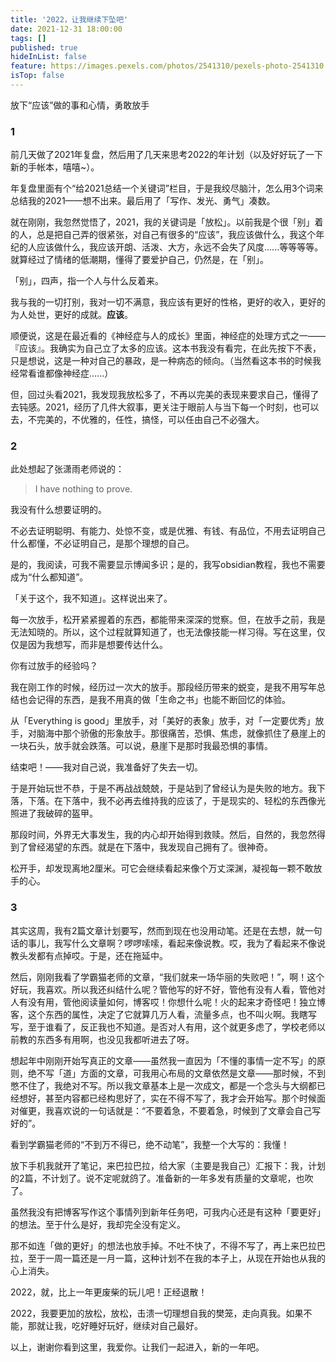 ```yaml
---
title: '2022，让我继续下坠吧'
date: 2021-12-31 18:00:00
tags: []
published: true
hideInList: false
feature: https://images.pexels.com/photos/2541310/pexels-photo-2541310.jpeg
isTop: false
---
```


放下“应该”做的事和心情，勇敢放手

<!--more-->


### 1

前几天做了2021年复盘，然后用了几天来思考2022的年计划（以及好好玩了一下新的手帐本，嘻嘻~）。

年复盘里面有个“给2021总结一个关键词”栏目，于是我绞尽脑汁，怎么用3个词来总结我的2021——想不出来。最后用了「写作、发光、勇气」凑数。

就在刚刚，我忽然觉悟了，2021，我的关键词是「放松」。以前我是个很「别」着的人，总是把自己弄的很紧张，对自己有很多的“应该”，我应该做什么，我这个年纪的人应该做什么，我应该开朗、活泼、大方，永远不会失了风度......等等等等。就算经过了情绪的低潮期，懂得了要爱护自己，仍然是，在「别」。

「别」，四声，指一个人与什么反着来。

我与我的一切打别，我对一切不满意，我应该有更好的性格，更好的收入，更好的为人处世，更好的成就。**应该**。

顺便说，这是在最近看的《神经症与人的成长》里面，神经症的处理方式之一——『应该』。我确实为自己立了太多的应该。这本书我没有看完，在此先按下不表，只是想说，这是一种对自己的暴政，是一种病态的倾向。（当然看这本书的时候我经常看谁都像神经症......）

但，回过头看2021，我发现我放松多了，不再以完美的表现来要求自己，懂得了去钝感。2021，经历了几件大叙事，更关注于眼前人与当下每一个时刻，也可以去，不完美的，不优雅的，任性，搞怪，可以任由自己不必强大。

### 2

此处想起了张潇雨老师说的：

> I have nothing to prove.

我没有什么想要证明的。

不必去证明聪明、有能力、处惊不变，或是优雅、有钱、有品位，不用去证明自己什么都懂，不必证明自己，是那个理想的自己。

是的，我阅读，可我不需要显示博闻多识；是的，我写obsidian教程，我也不需要成为“什么都知道”。

「关于这个，我不知道」。这样说出来了。

每一次放手，松开紧紧握着的东西，都能带来深深的觉察。但，在放手之前，我是无法知晓的。所以，这个过程就算知道了，也无法像技能一样习得。写在这里，仅仅是因为我想写，而非是想要传达什么。

你有过放手的经验吗？

我在刚工作的时候，经历过一次大的放手。那段经历带来的蜕变，是我不用写年总结也会记得的东西，是我不用真的做「生命之书」也能不断回忆的体验。

从「Everything is good」里放手，对「美好的表象」放手，对「一定要优秀」放手，对脑海中那个骄傲的形象放手。那很痛苦，恐惧、焦虑，就像抓住了悬崖上的一块石头，放手就会跌落。可以说，悬崖下是那时我最恐惧的事情。

结束吧！——我对自己说，我准备好了失去一切。

于是开始玩世不恭，于是不再战战兢兢，于是站到了曾经认为是失败的地方。我下落，下落。在下落中，我不必再去维持我的应该了，于是现实的、轻松的东西像光照进了我破碎的盔甲。

那段时间，外界无大事发生，我的内心却开始得到救赎。然后，自然的，我忽然得到了曾经渴望的东西。就是在下落中，我发现自己拥有了。很神奇。

松开手，却发现离地2厘米。可它会继续看起来像个万丈深渊，凝视每一颗不敢放手的心。


### 3

其实这周，我有2篇文章计划要写，然而到现在也没用动笔。还是在去想，就一句话的事儿，我写什么文章啊？啰啰嗦嗦，看起来像说教。哎，我为了看起来不像说教头发都有点掉哎。于是，还在拖延中。

然后，刚刚我看了学霸猫老师的文章，“我们就来一场华丽的失败吧！”，啊！这个好玩，我喜欢。所以我还纠结什么呢？管他写的好不好，管他有没有人看，管他对人有没有用，管他阅读量如何，博客哎！你想什么呢！火的起来才奇怪吧！独立博客，这个东西的属性，决定了它就算几万人看，流量多点，也不叫火啊。我瞎写写，至于谁看了，反正我也不知道。是否对人有用，这个就更多虑了，学校老师以前教的东西多有用啊，也没见我都听进去了呀。

想起年中刚刚开始写真正的文章——虽然我一直因为「不懂的事情一定不写」的原则，绝不写「道」方面的文章，可我用心布局的文章依然是文章——那时候，不到憋不住了，我绝对不写。所以我文章基本上是一次成文，都是一个念头与大纲都已经想好，甚至内容都已经构思好了，实在不得不写了，我才会开始写。那个时候面对催更，我喜欢说的一句话就是：“不要着急，不要着急，时候到了文章会自己写好的”。

看到学霸猫老师的“不到万不得已，绝不动笔”，我整一个大写的：我懂！

放下手机我就开了笔记，来巴拉巴拉，给大家（主要是我自己）汇报下：我，计划的2篇，不计划了。说不定呢就鸽了。准备新的一年多发有质量的文章呢，也吹了。

虽然我没有把博客写作这个事情列到新年任务吧，可我内心还是有这种「要更好」的想法。至于什么是好，我却完全没有定义。

那不如连「做的更好」的想法也放手掉。不吐不快了，不得不写了，再上来巴拉巴拉，至于一周一篇还是一月一篇，这种计划不在我的本子上，从现在开始也从我的心上消失。

2022，就，比上一年更废柴的玩儿吧！正经退散！

2022，我要更加的放松，放松，击溃一切理想自我的樊笼，走向真我。如果不能，那就让我，吃好睡好玩好，继续对自己最好。

以上，谢谢你看到这里，我爱你。让我们一起进入，新的一年吧。
